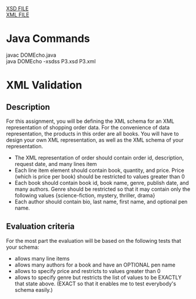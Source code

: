 <a href="https://anuragbansal009.github.io/webtechpractical-sem4/Practical-8/P3.xsd">XSD FILE</a><br>
<a href="https://anuragbansal009.github.io/webtechpractical-sem4/Practical-8/P3.xml">XML FILE</a><br>

# Java Commands <br>
javac DOMEcho.java<br>
java DOMEcho -xsdss P3.xsd P3.xml


# XML Validation
## Description
For this assignment, you will be defining the XML schema for an XML representation of shopping order data. For the convenience of data representation, the products in this order are all books. You will have to design your own XML representation, as well as the XML schema of your representation.
- The XML representation of order should contain order id, description, request date, and many lines item
- Each line item element should contain book, quantity, and price. Price (which is price per book) should be restricted to values greater than 0
- Each book should contain book id, book name, genre, publish date, and many authors. Genre should be restricted so that it may contain only the following values {science-fiction, mystery, thriller, drama}
- Each author should contain bio, last name, first name, and optional pen name.

## Evaluation criteria
For the most part the evaluation will be based on the following tests that your schema:
- allows many line items
- allows many authors for a book and have an OPTIONAL pen name
- allows to specify price and restricts to values greater than 0
- allows to specify genre but restricts the list of values to be EXACTLY that state above. (EXACT so that it enables me to test everybody's schema easily.)
